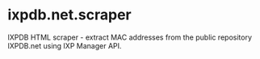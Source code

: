 # ixpdb.net.scraper
IXPDB HTML scraper - extract MAC addresses from the public repository IXPDB.net using IXP Manager API.
